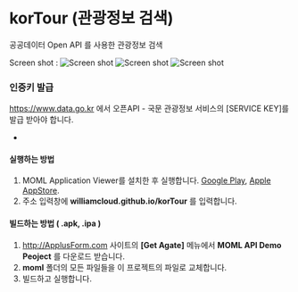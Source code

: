 # korTour (관광정보 검색)
공공데이터 Open API 를 사용한 관광정보 검색

Screen shot :
![Screen shot](http://applusform.github.io/korTour/screenshot1.png)
![Screen shot](http://applusform.github.io/korTour/screenshot2.png)
![Screen shot](http://applusform.github.io/korTour/screenshot3.png)

### 인증키 발급
https://www.data.go.kr 에서 오픈API - 국문 관광정보 서비스의 [SERVICE KEY]를 발급 받아야 합니다. 


-
#### 실행하는 방법
1. MOML Application Viewer를 설치한 후 실행합니다. [Google Play](https://play.google.com/store/apps/details?id=org.mospi.momlappviewer), [Apple AppStore](http://itunes.apple.com/app/id893554325). 
2. 주소 입력창에 **williamcloud.github.io/korTour** 를 입력합니다.

#### 빌드하는 방법 ( .apk, .ipa )
1. http://ApplusForm.com 사이트의 **[Get Agate]** 메뉴에서 **MOML API Demo Peoject** 를 다운로드 받습니다.
2. **moml** 폴더의 모든 파일들을 이 프로젝트의 파일로 교체합니다.
3. 빌드하고 실행합니다.

